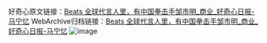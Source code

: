 好奇心原文链接：[Beats 全球代言人里，有中国拳击手邹市明_商业_好奇心日报-马宁忆](https://www.qdaily.com/articles/5066.html)
WebArchive归档链接：[Beats 全球代言人里，有中国拳击手邹市明_商业_好奇心日报-马宁忆](http://web.archive.org/web/20170710233758/http://www.qdaily.com:80/articles/5066.html)
![image](http://ww3.sinaimg.cn/large/007d5XDply1g3wd0nltjyj30u02ru7wh)